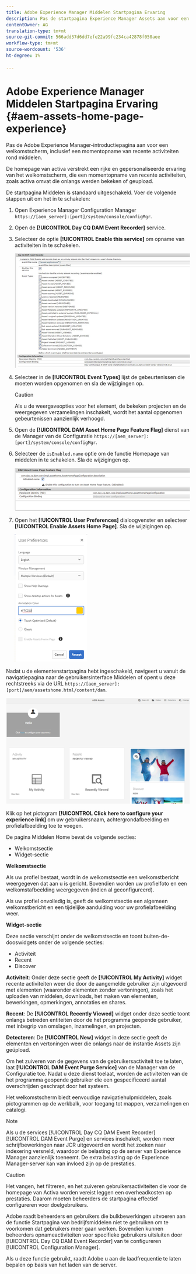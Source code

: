 ```yaml
---
title: Adobe Experience Manager Middelen Startpagina Ervaring
description: Pas de startpagina Experience Manager Assets aan voor een uitgebreide ervaring met welkomstschermen, waaronder een momentopname van recente activiteiten rond middelen.
contentOwner: AG
translation-type: tm+mt
source-git-commit: 566add37d6dd7efe22a99fc234ca42878f050aee
workflow-type: tm+mt
source-wordcount: '536'
ht-degree: 1%

---
```



# Adobe Experience Manager Middelen Startpagina Ervaring {#aem-assets-home-page-experience}

Pas de Adobe Experience Manager-introductiepagina aan voor een welkomstscherm, inclusief een momentopname van recente activiteiten rond middelen.

De homepage van activa verstrekt een rijke en gepersonaliseerde ervaring van het welkomstscherm, die een momentopname van recente activiteiten, zoals activa omvat die onlangs werden bekeken of geupload.

De startpagina Middelen is standaard uitgeschakeld. Voer de volgende stappen uit om het in te schakelen:

1. Open Experience Manager Configuration Manager `https://[aem_server]:[port]/system/console/configMgr`.
1. Open de **[!UICONTROL Day CQ DAM Event Recorder]** service.
1. Selecteer de optie **[!UICONTROL Enable this service]** om opname van activiteiten in te schakelen.

   ![chlimage_1-250](assets/chlimage_1-250.png)

1. Selecteer in de **[!UICONTROL Event Types]** lijst de gebeurtenissen die moeten worden opgenomen en sla de wijzigingen op.

   >[!CAUTION]
   >
   >Als u de weergaveopties voor het element, de bekeken projecten en de weergegeven verzamelingen inschakelt, wordt het aantal opgenomen gebeurtenissen aanzienlijk verhoogd.

1. Open de **[!UICONTROL DAM Asset Home Page Feature Flag]** dienst van de Manager van de Configuratie `https://[aem_server]:[port]/system/console/configMgr`.
1. Selecteer de `isEnabled.name` optie om de functie Homepage van middelen in te schakelen. Sla de wijzigingen op.

   ![chlimage_1-251](assets/chlimage_1-251.png)

1. Open het **[!UICONTROL User Preferences]** dialoogvenster en selecteer **[!UICONTROL Enable Assets Home Page]**. Sla de wijzigingen op.

   ![De elementenstartpagina inschakelen in het dialoogvenster Gebruikersvoorkeuren](assets/Annotation-color.png)

Nadat u de elementenstartpagina hebt ingeschakeld, navigeert u vanuit de navigatiepagina naar de gebruikersinterface Middelen of opent u deze rechtstreeks via de URL `https://[aem_server]:[port]/aem/assetshome.html/content/dam`.

![ervaringskoppeling configureren in de gebruikersinterface voor middelen](assets/config-experience-link.png)

Klik op het pictogram **[!UICONTROL Click here to configure your experience link]** om uw gebruikersnaam, achtergrondafbeelding en profielafbeelding toe te voegen.

De pagina Middelen Home bevat de volgende secties:

* Welkomstsectie
* Widget-sectie

**Welkomstsectie**

Als uw profiel bestaat, wordt in de welkomstsectie een welkomstbericht weergegeven dat aan u is gericht. Bovendien worden uw profielfoto en een welkomstafbeelding weergegeven (indien al geconfigureerd).

Als uw profiel onvolledig is, geeft de welkomstsectie een algemeen welkomstbericht en een tijdelijke aanduiding voor uw profielafbeelding weer.

**Widget-sectie**

Deze sectie verschijnt onder de welkomstsectie en toont buiten-de-dooswidgets onder de volgende secties:

* Activiteit
* Recent
* Discover

**Activiteit**: Onder deze sectie geeft de **[!UICONTROL My Activity]** widget recente activiteiten weer die door de aangemelde gebruiker zijn uitgevoerd met elementen (waaronder elementen zonder vertoningen), zoals het uploaden van middelen, downloads, het maken van elementen, bewerkingen, opmerkingen, annotaties en shares.

**Recent**: De **[!UICONTROL Recently Viewed]** widget onder deze sectie toont onlangs betreden entiteiten door de het programma geopende gebruiker, met inbegrip van omslagen, inzamelingen, en projecten.

**Detecteren**: De **[!UICONTROL New]** widget in deze sectie geeft de elementen en vertoningen weer die onlangs naar de instantie Assets zijn geüpload.

Om het zuiveren van de gegevens van de gebruikersactiviteit toe te laten, laat **[!UICONTROL DAM Event Purge Service]** van de Manager van de Configuratie toe. Nadat u deze dienst toelaat, worden de activiteiten van de het programma geopende gebruiker die een gespecificeerd aantal overschrijden geschrapt door het systeem.

Het welkomstscherm biedt eenvoudige navigatiehulpmiddelen, zoals pictogrammen op de werkbalk, voor toegang tot mappen, verzamelingen en catalogi.

>[!NOTE]
>
>Als u de services [!UICONTROL Day CQ DAM Event Recorder] [!UICONTROL DAM Event Purge] en services inschakelt, worden meer schrijfbewerkingen naar JCR uitgevoerd en wordt het zoeken naar indexering versneld, waardoor de belasting op de server van Experience Manager aanzienlijk toeneemt. De extra belasting op de Experience Manager-server kan van invloed zijn op de prestaties.

>[!CAUTION]
>
>Het vangen, het filtreren, en het zuiveren gebruikersactiviteiten die voor de homepage van Activa worden vereist leggen een overheadkosten op prestaties. Daarom moeten beheerders de startpagina effectief configureren voor doelgebruikers.
>
>Adobe raadt beheerders en gebruikers die bulkbewerkingen uitvoeren aan de functie Startpagina van bedrijfsmiddelen niet te gebruiken om te voorkomen dat gebruikers meer gaan werken. Bovendien kunnen beheerders opnameactiviteiten voor specifieke gebruikers uitsluiten door [!UICONTROL Day CQ DAM Event Recorder] van te configureren [!UICONTROL Configuration Manager].
>
>Als u deze functie gebruikt, raadt Adobe u aan de laadfrequentie te laten bepalen op basis van het laden van de server.
